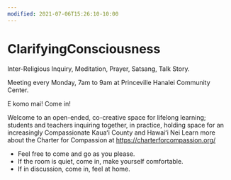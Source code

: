 ```yaml
---
modified: 2021-07-06T15:26:10-10:00
---
```


# ClarifyingConsciousness

Inter-Religious Inquiry, Meditation, Prayer, Satsang, Talk Story.

Meeting every Monday, 7am to 9am at Princeville Hanalei Community Center.

E komo mai! Come in! 

Welcome to an open-ended, co-creative space for lifelong learning; students and teachers inquiring together, in practice, holding space for an increasingly Compassionate Kauaʻi County and Hawaiʻi Nei  Learn more about the Charter for Compassion at https://charterforcompassion.org/

* Feel free to come and go as you please.
* If the room is quiet, come in, make yourself comfortable. 
* If in discussion, come in, feel at home.
